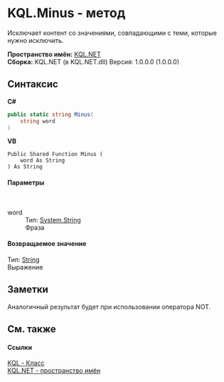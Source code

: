 # KQL.Minus - метод
 

Исключает контент со значениями, совпадающими с теми, которые нужно исключить.

**Пространство имён:**&nbsp;<a href="3C471DD0">KQL.NET</a><br />**Сборка:**&nbsp;KQL.NET (в KQL.NET.dll) Версия: 1.0.0.0 (1.0.0.0)

## Синтаксис

**C#**<br />
``` C#
public static string Minus(
	string word
)
```

**VB**<br />
``` VB
Public Shared Function Minus ( 
	word As String
) As String
```


#### Параметры
&nbsp;<dl><dt>word</dt><dd>Тип:&nbsp;<a href="http://msdn2.microsoft.com/ru-ru/library/s1wwdcbf" target="_blank">System.String</a><br />Фраза</dd></dl>

#### Возвращаемое значение
Тип:&nbsp;<a href="http://msdn2.microsoft.com/ru-ru/library/s1wwdcbf" target="_blank">String</a><br />Выражение

## Заметки
Аналогичный результат будет при использовании оператора NOT.

## См. также


#### Ссылки
<a href="A04103EA">KQL - Класс</a><br /><a href="3C471DD0">KQL.NET - пространство имён</a><br />